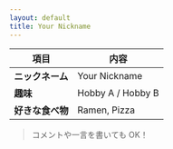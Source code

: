 ```yaml
---
layout: default
title: Your Nickname
---
```


| 項目 | 内容 |
|------|------|
| **ニックネーム** | Your Nickname |
| **趣味** | Hobby A / Hobby B |
| **好きな食べ物** | Ramen, Pizza |

> コメントや一言を書いても OK！
